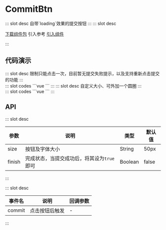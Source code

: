 # CommitBtn

<ContainerBox title="介绍">
::: slot desc
自带`loading`效果的提交按钮
:::
</ContainerBox>

<ContainerBox title="下载并引入">
::: slot desc

[下载组件包](https://gitee.com/lengyibai/component-package/raw/master/LibCommitBtn.zip)
引入参考 [引入组件](/Components/Base/start.html#引入组件)

:::
</ContainerBox>

## 代码演示

<ContainerBox title="基础用法">
::: slot desc
限制只能点击一次，目前暂无提交失败提示，以及支持重新点击提交的功能
:::

<div class="demoBox">
<Statics-CommitBtn-demo-index-a />
</div>

<ShowCode>
::: slot codes
```vue
<template>
  <div class="demo">
    <LibCommit @commit="commit" :finish="finish" />
    <span>{{ text }}</span>
  </div>
</template>
<script>
export default {
  data() {
    return {
      finish: false,
      text: "待提交",
    };
  },
  methods: {
    commit() {
      this.text = "提交中";
      setTimeout(() => {
        this.finish = true;
        this.text = "提交成功";
      }, 2000);
    },
  },
};
</script>
<style scoped>
.demo {
  display: flex;
  flex-direction: column;
  align-items: center;
  font-size: 2vw;
}
</style>
```
:::
</ShowCode>
</ContainerBox>

<ContainerBox title="自定义样式">
::: slot desc
自定义大小、可外加一个圆圈
:::

<div class="demoBox">
<Statics-CommitBtn-demo-index-b />
</div>

<ShowCode>
::: slot codes
```vue
<template>
  <div class="demo">
    <LibCommitBtn
      style="border: 0.75vw solid #000"
      @commit="commit"
      :finish="finish"
      size="15vw"
    />
    <span>{{ text }}</span>
  </div>
</template>
<script>
export default {
  data() {
    return {
      finish: false,
      text: "待提交",
    };
  },
  methods: {
    commit() {
      this.text = "提交中";
      setTimeout(() => {
        this.finish = true;
        this.text = "提交成功";
      }, 2000);
    },
  },
};
</script>
<style scoped>
.demo {
  display: flex;
  flex-direction: column;
  align-items: center;
  font-size: 4vw;
}
</style>
```
:::
</ShowCode>
</ContainerBox>

## API

<ContainerBox title="Props">
::: slot desc

| 参数   | 说明                                       | 类型    | 默认值 |
| ------ | ------------------------------------------ | ------- | ------ |
| size   | 按钮及字体大小                             | String  | 50px   |
| finish | 完成状态，当提交成功后，将其设为`true`即可 | Boolean | false  |

:::
</ContainerBox>

<ContainerBox title="Events">
::: slot desc

| 事件名 | 说明           | 回调参数 |
| ------ | -------------- | -------- |
| commit | 点击按钮后触发 | -        |

:::
</ContainerBox>
